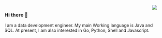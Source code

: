 <img align="right" src="https://github-readme-stats.vercel.app/api?username=mapxn&show_icons=true&icon_color=CE1D2D&text_color=718096&bg_color=ffffff&hide_title=true" />

### Hi there 👋
I am a data development engineer. My main Working language is Java and SQL. At present, I am also interested in Go, Python, Shell and Javascript.

